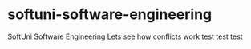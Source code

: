 # softuni-software-engineering
SoftUni Software Engineering
Lets see how conflicts work
test
test
test
